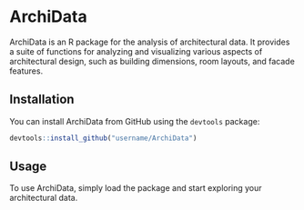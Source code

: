 # ArchiData

ArchiData is an R package for the analysis of architectural data. It provides a suite of functions for analyzing and visualizing various aspects of architectural design, such as building dimensions, room layouts, and facade features.

## Installation

You can install ArchiData from GitHub using the `devtools` package:

``` r
devtools::install_github("username/ArchiData")
```

## Usage

To use ArchiData, simply load the package and start exploring your architectural data.

